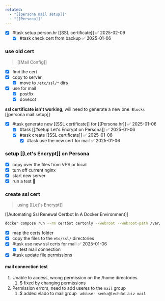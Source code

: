 ```yaml
---
related:
  - "[[persona mail setup]]"
  - "[[Persona]]"
---
```

- [x] #task setup person.hr [[SSL certificate]] ✅ 2025-02-09
	- [x] #task check cert from backup ✅ 2025-01-06
### use old cert
> [[Mail Config]]
- [x] find the cert
- [x] copy to server
	- [x] move to `/etc/ssl/*` dirs
- [x] use for mail
	- [x] postfix
	- [x] dovecot

**ssl certificate isn't working**, will need to generate a new one. `Blocks` [[persona mail setup]]

- [x] #task generate new [[SSL certificate]] for [[Persona.hr]] ✅ 2025-01-06
	- [x] #task [[#setup Let's Encrypt on Persona]] ✅ 2025-01-06
	- [x] #task create [[SSL certificate]] ✅ 2025-01-06
		- [x] #task use the new cert for mail ✅ 2025-01-06

### setup [[Let's Encrypt]] on Persona
- [x] copy over the files from VPS or local
- [x] turn off current nginx
- [x] start new server
- [x] run a test 🧪

### create ssl cert
> using [[Let's Encrypt]]

[[Automating Ssl Renewal Certbot In A Docker Environment]]
```bash
docker compose run --rm certbot certonly --webroot --webroot-path /var/www/certbot/ --dry-run -d persona.hr
```

- [x] map the certs folder
- [x] copy the files to the `etc/ssl/` directories
- [x] #task use new ssl certs for mail ✅ 2025-01-06
	- [x] test mail connection
- [x] #task update file permissions
#### mail connection test
1. Unable to access, wrong permission on the /home directories.
	1. $ fixed by changing permissions
2. Permission errors, need to add useres to the `mail` group
	1. $ added vlado to mail group ` adduser senka@techdot.biz mail`
